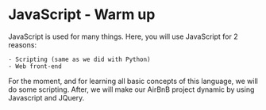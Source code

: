 # JavaScript - Warm up
JavaScript is used for many things. Here, you will use JavaScript for 2 reasons:

	- Scripting (same as we did with Python)
	- Web front-end
For the moment, and for learning all basic concepts of this language, we will do some scripting.
After, we will make our AirBnB project dynamic by using Javascript and JQuery.
